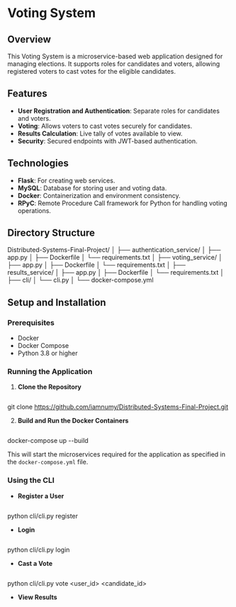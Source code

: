 # Voting System

## Overview
This Voting System is a microservice-based web application designed for managing elections. It supports roles for candidates and voters, allowing registered voters to cast votes for the eligible candidates.

## Features
- **User Registration and Authentication**: Separate roles for candidates and voters.
- **Voting**: Allows voters to cast votes securely for candidates.
- **Results Calculation**: Live tally of votes available to view.
- **Security**: Secured endpoints with JWT-based authentication.

## Technologies
- **Flask**: For creating web services.
- **MySQL**: Database for storing user and voting data.
- **Docker**: Containerization and environment consistency.
- **RPyC**: Remote Procedure Call framework for Python for handling voting operations.

## Directory Structure

Distributed-Systems-Final-Project/
│
├── authentication_service/
│   ├── app.py
│   ├── Dockerfile
│   └── requirements.txt
│
├── voting_service/
│   ├── app.py
│   ├── Dockerfile
│   └── requirements.txt
│
├── results_service/
│   ├── app.py
│   ├── Dockerfile
│   └── requirements.txt
│
├── cli/
│   └── cli.py
│
└── docker-compose.yml



## Setup and Installation
### Prerequisites
- Docker
- Docker Compose
- Python 3.8 or higher

### Running the Application
1. **Clone the Repository**
   ```bash
git clone https://github.com/iamnumy/Distributed-Systems-Final-Project.git


2. **Build and Run the Docker Containers**
   ```bash
docker-compose up --build

This will start the microservices required for the application as specified in the `docker-compose.yml` file.

### Using the CLI
- **Register a User**
   ```bash
python cli/cli.py register <username> <password> <role>


- **Login**
   ```bash
python cli/cli.py login <username> <password>


- **Cast a Vote**
   ```bash
python cli/cli.py vote <user_id> <candidate_id> <token>


- **View Results**
   ```bash python cli/cli.py results

